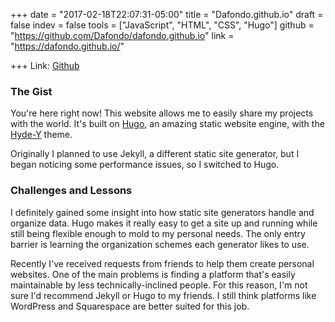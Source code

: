 +++
date = "2017-02-18T22:07:31-05:00"
title = "Dafondo.github.io"
draft = false
indev = false
tools = ["JavaScript", "HTML", "CSS", "Hugo"]
github = "https://github.com/Dafondo/dafondo.github.io"
link = "https://dafondo.github.io/"

+++
Link: [Github]

### The Gist

You're here right now! This website allows me to easily share my projects with
the world. It's built on [Hugo](https://gohugo.io/), an amazing static website
engine, with the [Hyde-Y](https://github.com/enten/hyde-y) theme.

Originally I planned to use Jekyll, a different static site generator, but I
began noticing some performance issues, so I switched to Hugo.

### Challenges and Lessons
I definitely gained some insight into how static site generators handle and
organize data. Hugo makes it really easy to get a site up and running while
still being flexible enough to mold to my personal needs. The only entry barrier
 is learning the organization schemes each generator likes to use.

Recently I've received requests from friends to help them create personal
websites. One of the main problems is finding a platform that's easily
maintainable by less technically-inclined people. For this reason, I'm not sure
I'd recommend Jekyll or Hugo to my friends. I still think platforms like
WordPress and Squarespace are better suited for this job.

[Github]: https://github.com/Dafondo/dafondo.github.io

